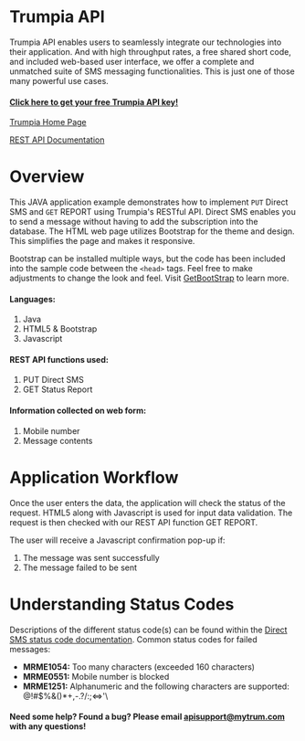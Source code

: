 # Trumpia API #
Trumpia API enables users to seamlessly integrate our technologies into their application. And with high throughput rates, a free shared short code, and included web-based user interface, we offer a complete and unmatched suite of SMS messaging functionalities. This is just one of those many powerful use cases.

#### [Click here to get your free Trumpia API key!](https://api.trumpia.com) ####

[Trumpia Home Page](https://trumpia.com)

[REST API Documentation](http://api.trumpia.com/docs/rest/overview.php)

# Overview #
This JAVA application example demonstrates how to implement `PUT` Direct SMS and `GET` REPORT using Trumpia's RESTful API. Direct SMS enables you to send a message without having to add the subscription into the database. The HTML web page utilizes Bootstrap for the theme and design. This simplifies the page and makes it responsive.

Bootstrap can be installed multiple ways, but the code has been included into the sample code between the `<head>` tags. Feel free to make adjustments to change the look and feel. Visit [GetBootStrap](https://getbootstrap.com/docs/4.0/getting-started/introduction/) to learn more.

#### Languages: ####
1. Java
2. HTML5 & Bootstrap
3. Javascript

#### REST API functions used: ####
1. PUT Direct SMS
2. GET Status Report

#### Information collected on web form: ####
1. Mobile number
2. Message contents

# Application Workflow #
Once the user enters the data, the application will check the status of the request. HTML5 along with Javascript is used for input data validation. The request is then checked with our REST API function GET REPORT.

The user will receive a Javascript confirmation pop-up if:
1. The message was sent successfully
2. The message failed to be sent

# Understanding Status Codes #
Descriptions of the different status code(s) can be found within the [Direct SMS status code documentation](http://trumpia.com/api/docs/rest/status-code/direct-sms.php#put). Common status codes for failed messages:
* **MRME1054:** Too many characters (exceeded 160 characters)
* **MRME0551:** Mobile number is blocked
* **MRME1251:** Alphanumeric and the following characters are supported: \@\!\#\$\%\&\(\)\*\+\,\-\.\?\/\:\;\<\=\>\'\

#### Need some help? Found a bug? Please email [apisupport@mytrum.com](mailto:apisupport@mytrum.com) with any questions! ####
